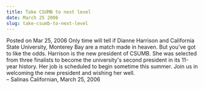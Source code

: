 ```yaml
---
title: Take CSUMB to next level
date: March 25 2006
slug: take-csumb-to-next-level
---
```





<span class="date">Posted on Mar 25, 2006    </span>
Only time will tell if Dianne Harrison and California State
University, Monterey Bay are a match made in heaven. But you&apos;ve got
to like the odds. Harrison is the new president of CSUMB. She was
selected from three finalists to become the university&apos;s second
president in its 11-year history. Her job is scheduled to begin
sometime this summer. Join us in welcoming the new president and
wishing her well.<br>
&#x2013; Salinas Californian, March 25, 2006<br/></br>




